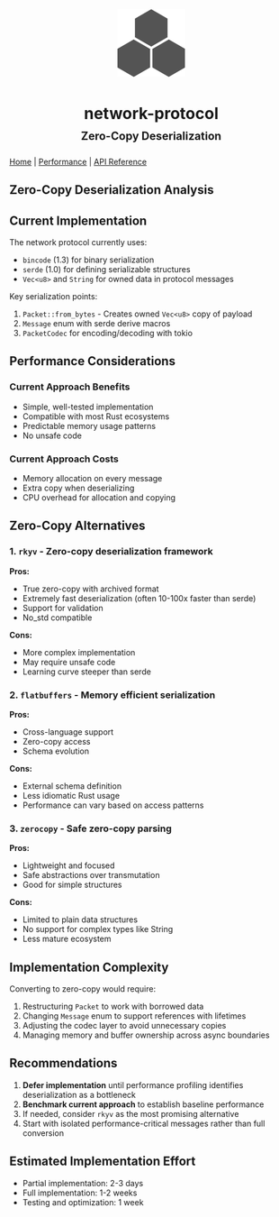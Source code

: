 <div align="center">
    <img width="120px" height="auto" src="https://raw.githubusercontent.com/jamesgober/jamesgober/main/media/icons/hexagon-3.svg" alt="Triple Hexagon">
    <h1>
        <strong>network-protocol</strong>
        <sup>
            <br>
            <sub>Zero-Copy Deserialization</sub>
            <br>
        </sup>
    </h1>
</div>

[Home](../../README.md) | 
[Performance](../PERFORMANCE.md) | 
[API Reference](../API.md)


## Zero-Copy Deserialization Analysis

## Current Implementation

The network protocol currently uses:
- `bincode` (1.3) for binary serialization
- `serde` (1.0) for defining serializable structures
- `Vec<u8>` and `String` for owned data in protocol messages

Key serialization points:
1. `Packet::from_bytes` - Creates owned `Vec<u8>` copy of payload
2. `Message` enum with serde derive macros
3. `PacketCodec` for encoding/decoding with tokio

## Performance Considerations

### Current Approach Benefits
- Simple, well-tested implementation
- Compatible with most Rust ecosystems
- Predictable memory usage patterns
- No unsafe code

### Current Approach Costs
- Memory allocation on every message
- Extra copy when deserializing
- CPU overhead for allocation and copying

## Zero-Copy Alternatives

### 1. `rkyv` - Zero-copy deserialization framework

**Pros:**
- True zero-copy with archived format
- Extremely fast deserialization (often 10-100x faster than serde)
- Support for validation
- No_std compatible

**Cons:**
- More complex implementation
- May require unsafe code
- Learning curve steeper than serde

### 2. `flatbuffers` - Memory efficient serialization

**Pros:**
- Cross-language support
- Zero-copy access
- Schema evolution

**Cons:**
- External schema definition
- Less idiomatic Rust usage
- Performance can vary based on access patterns

### 3. `zerocopy` - Safe zero-copy parsing

**Pros:**
- Lightweight and focused
- Safe abstractions over transmutation
- Good for simple structures

**Cons:**
- Limited to plain data structures
- No support for complex types like String
- Less mature ecosystem

## Implementation Complexity

Converting to zero-copy would require:

1. Restructuring `Packet` to work with borrowed data
2. Changing `Message` enum to support references with lifetimes
3. Adjusting the codec layer to avoid unnecessary copies
4. Managing memory and buffer ownership across async boundaries

## Recommendations

1. **Defer implementation** until performance profiling identifies deserialization as a bottleneck
2. **Benchmark current approach** to establish baseline performance
3. If needed, consider `rkyv` as the most promising alternative
4. Start with isolated performance-critical messages rather than full conversion

## Estimated Implementation Effort

- Partial implementation: 2-3 days
- Full implementation: 1-2 weeks
- Testing and optimization: 1 week
